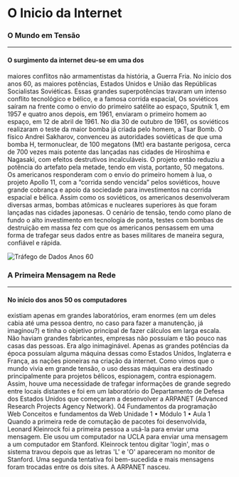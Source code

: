 # O Inicio da Internet 

### **O Mundo em Tensão**
---
#### O surgimento da internet deu-se em uma dos
maiores conflitos não armamentistas da
história, a Guerra Fria. No início dos anos 60, as
maiores potências, Estados Unidos e União das
Repúblicas Socialistas Soviéticas.
Essas grandes superpotências travaram um
intenso conflito tecnológico e bélico, e a famosa
corrida espacial, Os soviéticos saíram na frente
como o envio do primeiro satélite ao espaço,
Sputnik 1, em 1957 e quatro anos depois, em
1961, enviaram o primeiro homem ao espaço,
em 12 de abril de 1961.
No dia 30 de outubro de 1961, os soviéticos
realizaram o teste da maior bomba já criada
pelo homem, a Tsar Bomb. O físico Andrei
Sakharov, convenceu as autoridades soviéticas
de que uma bomba H, termonuclear, de 100
megatons (Mt) era bastante perigosa, cerca de
700 vezes mais potente das lançadas nas
cidades de Hiroshima e Nagasaki, com efeitos
destrutivos incalculáveis. O projeto então
reduziu a potência do artefato pela metade,
tendo em vista, portanto, 50 megatons.
Os americanos responderam com o envio do
primeiro homem à lua, o projeto Apollo 11, com
a “corrida sendo vencida” pelos soviéticos,
houve grande cobrança e apoio da sociedade
para investimentos na corrida espacial e bélica.
Assim como os soviéticos, os americanos
desenvolveram diversas armas, bombas
atômicas e nucleares superiores às que foram
lançadas nas cidades japonesas.
O cenário de tensão, tendo como plano de
fundo o alto investimento em tecnologia de
ponta, testes com bombas de destruição em
massa fez com que os americanos pensassem
em uma forma de trafegar seus dados entre as
bases militares de maneira segura, confiável e
rápida.

![Tráfego de Dados Anos 60](https://netnature.files.wordpress.com/2019/08/eniac-ediva-e-neuman.png?w=551&h=219)

### **A Primeira Mensagem na Rede**
---
#### No início dos anos 50 os computadores
existiam apenas em grandes laboratórios, eram
enormes (em um deles cabia até uma pessoa
dentro, no caso para fazer a manutenção, já
imaginou?) e tinha o objetivo principal de fazer
cálculos em larga escala.
Não haviam grandes fabricantes, empresas não
possuíam e tão pouco nas casas das pessoas.
Era algo inimaginável. Apenas as grandes
potências da época possuíam alguma máquina
dessas como Estados Unidos, Inglaterra e
França, as nações pioneiras na criação da
internet.
Como vimos que o mundo vivia em grande
tensão, o uso dessas máquinas era destinado
principalmente para projetos bélicos,
espionagem, contra espionagem. Assim, houve
uma necessidade de trafegar informações de
grande segredo entre locais distantes e foi em
um laboratório do Departamento de Defesa dos
Estados Unidos que começaram a desenvolver
a ARPANET (Advanced Research Projects
Agency Network).
04
Fundamentos da programação Web
Conceitos e fundamentos da Web
Unidade 1 • Módulo 1 • Aula 1
Quando a primeira rede de comutação de
pacotes foi desenvolvida, Leonard Kleinrock foi
a primeira pessoa a usá-la para enviar uma
mensagem. Ele usou um computador na UCLA
para enviar uma mensagem a um computador
em Stanford. Kleinrock tentou digitar 'login', mas
o sistema travou depois que as letras 'L' e 'O'
apareceram no monitor de Stanford.
Uma segunda tentativa foi bem-sucedida e mais
mensagens foram trocadas entre os dois sites.
A ARPANET nasceu.

